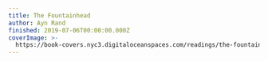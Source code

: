 ```yaml
---
title: The Fountainhead
author: Ayn Rand
finished: 2019-07-06T00:00:00.000Z
coverImage: >-
  https://book-covers.nyc3.digitaloceanspaces.com/readings/the-fountainhead-01.jpg
---
```

